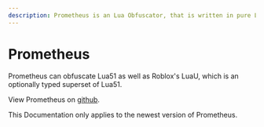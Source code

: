 ```yaml
---
description: Prometheus is an Lua Obfuscator, that is written in pure Lua.
---
```


# Prometheus

Prometheus can obfuscate Lua51 as well as Roblox's LuaU, which is an optionally typed superset of Lua51.

View Prometheus on [github](https://github.com/levno-710/Prometheus).

This Documentation only applies to the newest version of Prometheus.

